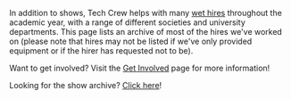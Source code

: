 In addition to shows, Tech Crew helps with many [wet hires](/hires) throughout the academic year, with a range of
different societies and university departments. This page lists an archive of most of the hires we've worked on (please
note that hires may not be listed if we've only provided equipment or if the hirer has requested not to be).

Want to get involved? Visit the [Get Involved](/opportunities) page for more information!

Looking for the show archive? [Click here](/shows)!
